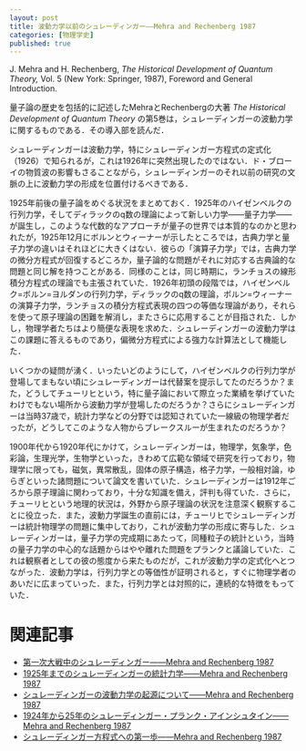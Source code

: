 ```yaml
---
layout: post
title: 波動力学以前のシュレーディンガー——Mehra and Rechenberg 1987
categories: [物理学史]
published: true
---
```


J. Mehra and H. Rechenberg, _The Historical Development of Quantum Theory,_ Vol. 5 (New York: Springer, 1987), Foreword and General Introduction.

量子論の歴史を包括的に記述したMehraとRechenbergの大著 _The Historical Development of Quantum Theory_ の第5巻は，シュレーディンガーの波動力学に関するものである．その導入部を読んだ．

シュレーディンガーは波動力学，特にシュレーディンガー方程式の定式化（1926）で知られるが，これは1926年に突然出現したのではない．ド・ブローイの物質波の影響もさることながら，シュレーディンガーのそれ以前の研究の文脈の上に波動力学の形成を位置付けるべきである．

1925年前後の量子論をめぐる状況をまとめておく．1925年のハイゼンベルクの行列力学，そしてディラックのq数の理論によって新しい力学——量子力学——が誕生し，このような代数的なアプローチが量子の世界では本質的なのかと思われたが，1925年12月にボルンとウィーナーが示したところでは，古典力学と量子力学の違いはそれほどに大きくはない．彼らの「演算子力学」では，古典力学の微分方程式が回復するどころか，量子論的な問題がそれに対応する古典論的な問題と同じ解を持つことがある．同様のことは，同じ時期に，ランチョスの線形積分方程式の理論でも主張されていた．1926年初頭の段階では，ハイゼンベルク=ボルン=ヨルダンの行列力学，ディラックのq数の理論，ボルン=ウィーナーの演算子力学，ランチョスの積分方程式表現の四つの等価な理論があり，それらを使って原子理論の困難を解消し，またさらに応用することが目指された．しかし，物理学者たちはより簡便な表現を求めた．シュレーディンガーの波動力学はこの課題に答えるものであり，偏微分方程式による強力な計算法として機能した．

いくつかの疑問が湧く．いったいどのようにして，ハイゼンベルクの行列力学が登場してまもない頃にシュレーディンガーは代替案を提示してたのだろうか？また，どうしてチューリヒという，特に量子論において際立った業績を挙げていたわけでもない場所から波動力学が登場したのだろうか？さらにシュレーディンガーは当時37歳で，統計力学などの分野では認知されていた一線級の物理学者だったが，どうしてこのような人物からブレークスルーが生まれたのだろうか？

1900年代から1920年代にかけて，シュレーディンガーは，物理学，気象学，色彩論，生理光学，生物学といった，きわめて広範な領域で研究を行っており，物理学に限っても，磁気，異常散乱，固体の原子構造，格子力学，一般相対論，ゆらぎといった諸問題について論文を書いていた．シュレーディンガーは1912年ごろから原子理論に関わっており，十分な知識を備え，評判も得ていた．さらに，チューリヒという地理的状況は，外野から原子理論の状況を注意深く観察することに役立った．また，波動力学誕生の直前には，チューリヒでシュレーディンガーは統計物理学の問題に集中しており，これが波動力学の形成に寄与した．シュレーディンガーは，量子力学の完成期にあたって，同種粒子の統計という，当時の量子力学の中心的な話題からはやや離れた問題をプランクと議論していた．これは観察者としての彼の態度から来たものだが，これが波動力学の定式化へとつながった．波動力学は，行列力学との等価性が証明されると，すぐに物理学者のあいだに広まっていった．また，行列力学とは対照的に，連続的な特徴をもっていた．

# 関連記事

* [第一次大戦中のシュレーディンガー——Mehra and Rechenberg 1987](http://hinaba.org/mikro-und-makro/2018/01/30/02.html)
* [1925年までのシュレーディンガーの統計力学——Mehra and Rechenberg 1987](http://hinaba.org/mikro-und-makro/2018/01/31/01.html)
* [シュレーディンガーの波動力学の起源について——Mehra and Rechenberg 1987](http://hinaba.org/mikro-und-makro/2018/01/31/02.html)
* [1924年から25年のシュレーディンガー・プランク・アインシュタイン——Mehra and Rechenberg 1987](http://hinaba.org/mikro-und-makro/2018/02/01/01.html)
* [シュレーディンガー方程式への第一歩——Mehra and Rechenberg 1987](http://hinaba.org/mikro-und-makro/2018/02/05/01.html)
